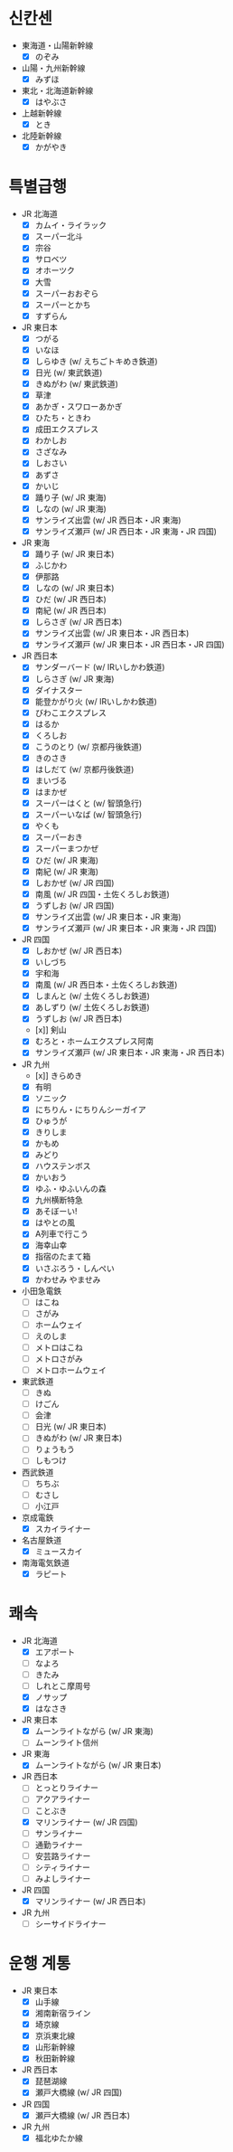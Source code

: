 # 신칸센

* 東海道・山陽新幹線
  - [x] のぞみ
* 山陽・九州新幹線
  - [x] みずほ
* 東北・北海道新幹線
  - [x] はやぶさ
* 上越新幹線
  - [x] とき
* 北陸新幹線
  - [x] かがやき

# 특별급행

* JR 北海道
  - [x] カムイ・ライラック
  - [x] スーパー北斗
  - [x] 宗谷
  - [x] サロベツ
  - [x] オホーツク
  - [x] 大雪
  - [x] スーパーおおぞら
  - [x] スーパーとかち
  - [x] すずらん
* JR 東日本
  - [x] つがる
  - [x] いなほ
  - [x] しらゆき (w/ えちごトキめき鉄道)
  - [x] 日光 (w/ 東武鉄道)
  - [x] きぬがわ (w/ 東武鉄道)
  - [x] 草津
  - [x] あかぎ・スワローあかぎ
  - [x] ひたち・ときわ
  - [x] 成田エクスプレス
  - [x] わかしお
  - [x] さざなみ
  - [x] しおさい
  - [x] あずさ
  - [x] かいじ
  - [x] 踊り子 (w/ JR 東海)
  - [x] しなの (w/ JR 東海)
  - [x] サンライズ出雲 (w/ JR 西日本・JR 東海)
  - [x] サンライズ瀬戸 (w/ JR 西日本・JR 東海・JR 四国)
* JR 東海
  - [x] 踊り子 (w/ JR 東日本)
  - [x] ふじかわ
  - [x] 伊那路
  - [x] しなの (w/ JR 東日本)
  - [x] ひだ (w/ JR 西日本)
  - [x] 南紀 (w/ JR 西日本)
  - [x] しらさぎ (w/ JR 西日本)
  - [x] サンライズ出雲 (w/ JR 東日本・JR 西日本)
  - [x] サンライズ瀬戸 (w/ JR 東日本・JR 西日本・JR 四国)
* JR 西日本
  - [x] サンダーバード (w/ IRいしかわ鉄道)
  - [x] しらさぎ (w/ JR 東海)
  - [x] ダイナスター
  - [x] 能登かがり火 (w/ IRいしかわ鉄道)
  - [x] びわこエクスプレス
  - [x] はるか
  - [x] くろしお
  - [x] こうのとり (w/ 京都丹後鉄道)
  - [x] きのさき
  - [x] はしだて (w/ 京都丹後鉄道)
  - [x] まいづる
  - [x] はまかぜ
  - [x] スーパーはくと (w/ 智頭急行)
  - [x] スーパーいなば (w/ 智頭急行)
  - [x] やくも
  - [x] スーパーおき
  - [x] スーパーまつかぜ
  - [x] ひだ (w/ JR 東海)
  - [x] 南紀 (w/ JR 東海)
  - [x] しおかぜ (w/ JR 四国)
  - [x] 南風 (w/ JR 四国・土佐くろしお鉄道)
  - [x] うずしお (w/ JR 四国)
  - [x] サンライズ出雲 (w/ JR 東日本・JR 東海)
  - [x] サンライズ瀬戸 (w/ JR 東日本・JR 東海・JR 四国)
* JR 四国
  - [x] しおかぜ (w/ JR 西日本)
  - [x] いしづち
  - [x] 宇和海
  - [x] 南風 (w/ JR 西日本・土佐くろしお鉄道)
  - [x] しまんと (w/ 土佐くろしお鉄道)
  - [x] あしずり (w/ 土佐くろしお鉄道)
  - [x] うずしお (w/ JR 西日本)
  - [x]] 剣山
  - [x] むろと・ホームエクスプレス阿南
  - [x] サンライズ瀬戸 (w/ JR 東日本・JR 東海・JR 西日本)
* JR 九州
  - [x]] きらめき
  - [x] 有明
  - [x] ソニック
  - [x] にちりん・にちりんシーガイア
  - [x] ひゅうが
  - [x] きりしま
  - [x] かもめ
  - [x] みどり
  - [x] ハウステンボス
  - [x] かいおう
  - [x] ゆふ・ゆふいんの森
  - [x] 九州横断特急
  - [x] あそぼーい!
  - [x] はやとの風
  - [x] A列車で行こう
  - [x] 海幸山幸
  - [x] 指宿のたまて箱
  - [x] いさぶろう・しんぺい
  - [x] かわせみ やませみ

* 小田急電鉄
  - [ ] はこね
  - [ ] さがみ
  - [ ] ホームウェイ
  - [ ] えのしま
  - [ ] メトロはこね
  - [ ] メトロさがみ
  - [ ] メトロホームウェイ
* 東武鉄道
  - [ ] きぬ
  - [ ] けごん
  - [ ] 会津
  - [ ] 日光 (w/ JR 東日本)
  - [ ] きぬがわ (w/ JR 東日本)
  - [ ] りょうもう
  - [ ] しもつけ
* 西武鉄道
  - [ ] ちちぶ
  - [ ] むさし
  - [ ] 小江戸
* 京成電鉄
  - [x] スカイライナー

* 名古屋鉄道
  - [x] ミュースカイ

* 南海電気鉄道
  - [x] ラピート

# 쾌속

* JR 北海道
  - [x] エアポート
  - [ ] なよろ
  - [ ] きたみ
  - [ ] しれとこ摩周号
  - [x] ノサップ
  - [x] はなさき
* JR 東日本
  - [x] ムーンライトながら (w/ JR 東海)
  - [ ] ムーンライト信州
* JR 東海
  - [x] ムーンライトながら (w/ JR 東日本)
* JR 西日本
  - [ ] とっとりライナー
  - [ ] アクアライナー
  - [ ] ことぶき
  - [x] マリンライナー (w/ JR 四国)
  - [ ] サンライナー
  - [ ] 通勤ライナー
  - [ ] 安芸路ライナー
  - [ ] シティライナー
  - [ ] みよしライナー
* JR 四国
  - [x] マリンライナー (w/ JR 西日本)
* JR 九州
  - [ ] シーサイドライナー

# 운행 계통

* JR 東日本
  - [x] 山手線
  - [x] 湘南新宿ライン
  - [x] 埼京線
  - [x] 京浜東北線
  - [x] 山形新幹線
  - [x] 秋田新幹線
* JR 西日本
  - [x] 琵琶湖線
  - [x] 瀬戸大橋線 (w/ JR 四国)
* JR 四国
  - [x] 瀬戸大橋線 (w/ JR 西日本)
* JR 九州
  - [x] 福北ゆたか線
